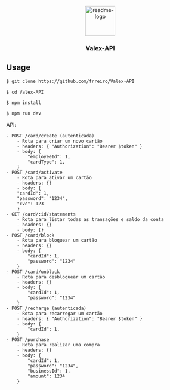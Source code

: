 <p align="center">
  <a href="https://github.com/frreiro/Valex-API">
    <img src="https://notion-emojis.s3-us-west-2.amazonaws.com/prod/svg-twitter/1f355.svg" alt="readme-logo" width="80" height="80">
  </a>

  <h3 align="center">
    Valex-API
  </h3>
</p>

## Usage

```bash
$ git clone https://github.com/frreiro/Valex-API

$ cd Valex-API

$ npm install

$ npm run dev
```

API:

```
- POST /card/create (autenticada)
    - Rota para criar um novo cartão
    - headers: { "Authorization": "Bearer $token" }
    - body: {
        "employeeId": 1,
        "cardType": 1,
    }
- POST /card/activate
    - Rota para ativar um cartão
    - headers: {}
    - body: {
    "cardId": 1,
    "password": "1234",
    "cvc": 123
    }
- GET /card/:id/statements
    - Rota para listar todas as transações e saldo da conta
    - headers: {}
    - body: {}
- POST /card/block
    - Rota para bloquear um cartão
    - headers: {}
    - body: {
        "cardId": 1,
        "password": "1234"
    }
- POST /card/unblock
    - Rota para desbloquear um cartão
    - headers: {}
    - body: {
        "cardId": 1,
        "password": "1234"
    }
- POST /recharge (autenticada)
    - Rota para recarregar um cartão
    - headers: { "Authorization": "Bearer $token" }
    - body: {
        "cardId": 1,
    }
- POST /purchase 
    - Rota para realizar uma compra
    - headers: {}
    - body: {
        "cardId": 1,
        "password": "1234",
        "businessId": 1,
        "amount": 1234
    }

```
